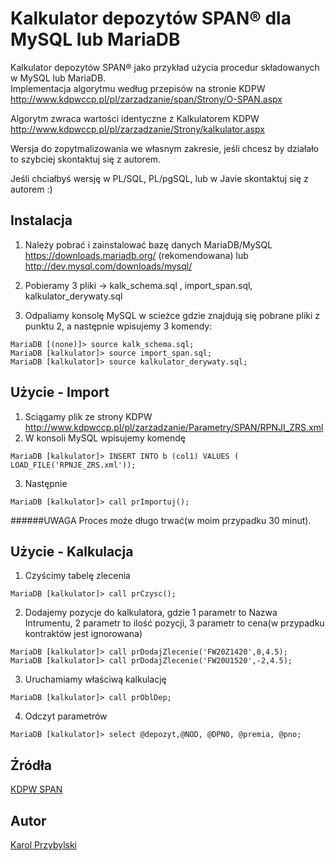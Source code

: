 Kalkulator depozytów SPAN® dla MySQL lub MariaDB
==================

Kalkulator depozytów SPAN® jako przykład użycia procedur składowanych w MySQL lub MariaDB.<br>
Implementacja algorytmu według przepisów na stronie KDPW <br>
http://www.kdpwccp.pl/pl/zarzadzanie/span/Strony/O-SPAN.aspx

Algorytm zwraca wartości identyczne z Kalkulatorem KDPW<br>
http://www.kdpwccp.pl/pl/zarzadzanie/Strony/kalkulator.aspx

Wersja do zopytmalizowania we własnym zakresie, jeśli chcesz by działało to szybciej skontaktuj się z autorem.

Jeśli chciałbyś wersję w PL/SQL, PL/pgSQL, lub w Javie skontaktuj się z autorem :)

Instalacja 
-----------

1. Należy pobrać i zainstalować bazę danych MariaDB/MySQL
https://downloads.mariadb.org/ (rekomendowana)
lub
http://dev.mysql.com/downloads/mysql/

2. Pobieramy 3 pliki -> kalk_schema.sql , import_span.sql, kalkulator_derywaty.sql

3. Odpaliamy konsolę MySQL w scieżce gdzie znajdują się pobrane pliki z punktu 2, a następnie wpisujemy 3 komendy:
``` 
MariaDB [(none)]> source kalk_schema.sql;
MariaDB [kalkulator]> source import_span.sql;
MariaDB [kalkulator]> source kalkulator_derywaty.sql;
``` 

Użycie - Import
-----------
1. Sciągamy plik ze strony KDPW<br>
http://www.kdpwccp.pl/pl/zarzadzanie/Parametry/SPAN/RPNJI_ZRS.xml
2. W konsoli MySQL wpisujemy komendę
``` 
MariaDB [kalkulator]> INSERT INTO b (col1) VALUES ( LOAD_FILE('RPNJE_ZRS.xml'));
``` 

3. Następnie
``` 
MariaDB [kalkulator]> call prImportuj();
``` 

######UWAGA
Proces może długo trwać(w moim przypadku 30 minut).

Użycie - Kalkulacja
-----------
1. Czyścimy tabelę zlecenia
``` 
MariaDB [kalkulator]> call prCzysc();
``` 
2. Dodajemy pozycje do kalkulatora, gdzie 1 parametr to Nazwa Intrumentu, 2 parametr to ilość pozycji, 3 parametr to cena(w przypadku kontraktów jest ignorowana)
``` 
MariaDB [kalkulator]> call prDodajZlecenie('FW20Z1420',8,4.5);
MariaDB [kalkulator]> call prDodajZlecenie('FW20U1520',-2,4.5);
``` 
3. Uruchamiamy właściwą kalkulację
``` 
MariaDB [kalkulator]> call prOblDep;
``` 
4. Odczyt parametrów
``` 
MariaDB [kalkulator]> select @depozyt,@NOD, @DPNO, @premia, @pno;
``` 

Źródła
-----------

[KDPW SPAN](http://www.kdpwccp.pl/pl/zarzadzanie/span/Documents/SPAN_depozyty_dla_kontrakt%C3%B3w_terminowych/SPAN_depozyty_dla_kontraktow_terminowych.pdf) 

Autor
-----------
[Karol Przybylski](http://www.esm-technology.pl) 
